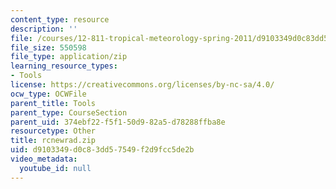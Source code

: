 ```yaml
---
content_type: resource
description: ''
file: /courses/12-811-tropical-meteorology-spring-2011/d9103349d0c83dd57549f2d9fcc5de2b_rcnewrad.zip
file_size: 550598
file_type: application/zip
learning_resource_types:
- Tools
license: https://creativecommons.org/licenses/by-nc-sa/4.0/
ocw_type: OCWFile
parent_title: Tools
parent_type: CourseSection
parent_uid: 374ebf22-f5f1-50d9-82a5-d78288ffba8e
resourcetype: Other
title: rcnewrad.zip
uid: d9103349-d0c8-3dd5-7549-f2d9fcc5de2b
video_metadata:
  youtube_id: null
---
```

